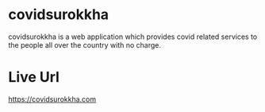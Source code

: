 # covidsurokkha
 covidsurokkha is a web application which provides covid related services to the people all over the country with no charge.
 
# Live Url
 https://covidsurokkha.com
